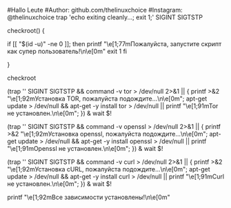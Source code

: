 #Hallo Leute
#Author: github.com/thelinuxchoice
#Instagram: @thelinuxchoice
trap 'echo exiting cleanly...; exit 1;' SIGINT SIGTSTP

checkroot() {

if [[ "$(id -u)" -ne 0 ]]; then
   printf "\e[1;77mПожалуйста, запустите скрипт как супер пользователь!\n\e[0m"
   exit 1
fi

}

checkroot

(trap '' SIGINT SIGTSTP && command -v tor > /dev/null 2>&1 || { printf >&2  "\e[1;92mУстановка TOR, пожалуйста подождите...\n\e[0m"; apt-get update > /dev/null && apt-get -y install tor > /dev/null || printf "\e[1;91mTor не установлен.\n\e[0m"; }) & wait $!

(trap '' SIGINT SIGTSTP && command -v openssl > /dev/null 2>&1 || { printf >&2  "\e[1;92mУстановка openssl, пожалуйста подождите...\n\e[0m"; apt-get update > /dev/null && apt-get -y install openssl > /dev/null || printf "\e[1;91mOpenssl не установлен.\n\e[0m"; }) & wait $!

(trap '' SIGINT SIGTSTP && command -v curl > /dev/null 2>&1 || { printf >&2  "\e[1;92mУстановка cURL, пожалуйста подождите...\n\e[0m"; apt-get update > /dev/null && apt-get -y install curl > /dev/null || printf "\e[1;91mCurl не установлен.\n\e[0m"; }) & wait $!

printf "\e[1;92mВсе зависимости установлены!\n\e[0m"
